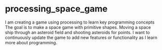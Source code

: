 # processing_space_game
I am creating a game using processing to learn key programming concepts
The goal is to make a space game with primitive shapes. 
Moving a space ship through an asteroid field and shooting asteroids for points. I want to continuously update the game to add new features or functionality as I learn more about programming.
